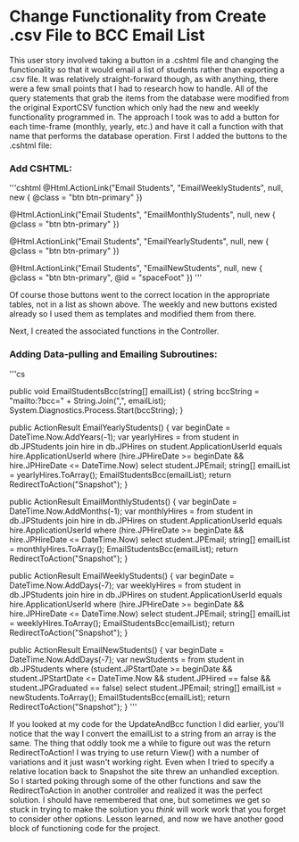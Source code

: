 # Change Functionality from Create .csv File to BCC Email List

This user story involved taking a button in a .cshtml file and changing the functionality so that it would email a list of students rather than exporting a .csv file.  It was relatively straight-forward though, as with anything, there were a few small points that I had to research how to handle.  All of the query statements that grab the items from the database were modified from the original ExportCSV function which only had the new and weekly functionality programmed in.  The approach I took was to add a button for each time-frame (monthly, yearly, etc.) and have it call a function with that name that performs the database operation.  First I added the buttons to the .cshtml file:

### Add CSHTML:

'''cshtml
@Html.ActionLink("Email Students", "EmailWeeklyStudents", null, new { @class = "btn btn-primary" })
 
@Html.ActionLink("Email Students", "EmailMonthlyStudents", null, new { @class = "btn btn-primary" })
  
@Html.ActionLink("Email Students", "EmailYearlyStudents", null, new { @class = "btn btn-primary" })

@Html.ActionLink("Email Students", "EmailNewStudents", null, new { @class = "btn btn-primary", @id = "spaceFoot" })
'''

Of course those buttons went to the correct location in the appropriate tables, not in a list as shown above.  The weekly and new buttons existed already so I used them as templates and modified them from there.

Next, I created the associated functions in the Controller.

### Adding Data-pulling and Emailing Subroutines:

'''cs

public void EmailStudentsBcc(string[] emailList)
	{
		string bccString = "mailto:?bcc=" + String.Join(",", emailList);
		System.Diagnostics.Process.Start(bccString);
	}

public ActionResult EmailYearlyStudents() 
	{
		var beginDate = DateTime.Now.AddYears(-1);
		var yearlyHires = from student in db.JPStudents
							join hire in db.JPHires
							on student.ApplicationUserId
							equals hire.ApplicationUserId
							where (hire.JPHireDate >= beginDate && hire.JPHireDate <= DateTime.Now)
							select student.JPEmail;
		string[] emailList = yearlyHires.ToArray();
		EmailStudentsBcc(emailList);
		return RedirectToAction("Snapshot");
	}

public ActionResult EmailMonthlyStudents()
	{
		var beginDate = DateTime.Now.AddMonths(-1);
		var monthlyHires = from student in db.JPStudents
						  join hire in db.JPHires
						  on student.ApplicationUserId
						  equals hire.ApplicationUserId
						  where (hire.JPHireDate >= beginDate && hire.JPHireDate <= DateTime.Now)
						  select student.JPEmail;
		string[] emailList = monthlyHires.ToArray();
		EmailStudentsBcc(emailList);
		return RedirectToAction("Snapshot");
	}

public ActionResult EmailWeeklyStudents()
	{
		var beginDate = DateTime.Now.AddDays(-7);
		var weeklyHires = from student in db.JPStudents
						  join hire in db.JPHires
						  on student.ApplicationUserId
						  equals hire.ApplicationUserId
						  where (hire.JPHireDate >= beginDate && hire.JPHireDate <= DateTime.Now)
						  select student.JPEmail;
		string[] emailList = weeklyHires.ToArray();
		EmailStudentsBcc(emailList);
		return RedirectToAction("Snapshot");
	}

public ActionResult EmailNewStudents()
	{
		var beginDate = DateTime.Now.AddDays(-7);
		var newStudents = from student in db.JPStudents
							   where (student.JPStartDate >= beginDate && student.JPStartDate <= DateTime.Now
							   && student.JPHired == false && student.JPGraduated == false)
							   select student.JPEmail;
		string[] emailList = newStudents.ToArray();
		EmailStudentsBcc(emailList);
		return RedirectToAction("Snapshot");
	}
'''

If you looked at my code for the UpdateAndBcc function I did earlier, you'll notice that the way I convert the emailList to a string from an array is the same.  The thing that oddly took me a while to figure out was the return RedirectToAction!  I was trying to use return View() with a number of variations and it just wasn't working right. Even when I tried to specify a relative location back to Snapshot the site threw an unhandled exception.  So I started poking through some of the other functions and saw the RedirectToAction in another controller and realized it was the perfect solution.  I should have remembered that one, but sometimes we get so stuck in trying to make the solution you *think* will work work that you forget to consider other options.  Lesson learned, and now we have another good block of functioning code for the project.
